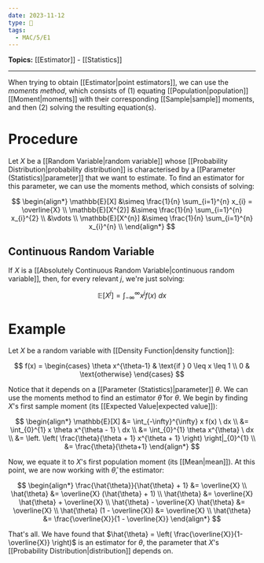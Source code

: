 ```yaml
---
date: 2023-11-12
type: 🧠
tags:
  - MAC/5/E1
---
```


**Topics:** [[Estimator]] - [[Statistics]]

---

When trying to obtain [[Estimator|point estimators]], we can use the _moments method_, which consists of (1) equating [[Population|population]] [[Moment|moments]] with their corresponding [[Sample|sample]] moments, and then (2) solving the resulting equation(s).

# Procedure

Let $X$ be a [[Random Variable|random variable]] whose [[Probability Distribution|probability distribution]] is characterised by a [[Parameter (Statistics)|parameter]] that we want to estimate. To find an estimator for this parameter, we can use the moments method, which consists of solving:

$$
\begin{align*}
\mathbb{E}[X] &\simeq \frac{1}{n} \sum_{i=1}^{n} x_{i} = \overline{X} \\
\mathbb{E}[X^{2}] &\simeq \frac{1}{n} \sum_{i=1}^{n} x_{i}^{2} \\
&\vdots \\
\mathbb{E}[X^{n}] &\simeq \frac{1}{n} \sum_{i=1}^{n} x_{i}^{n} \\
\end{align*}
$$

## Continuous Random Variable

If $X$ is a [[Absolutely Continuous Random Variable|continuous random variable]], then, for every relevant $j$, we're just solving:

$$
\mathbb{E}[X^j] = \int_{-\infty}^{\infty} x^j f(x) \ dx 
$$

# Example

Let $X$ be a random variable with [[Density Function|density function]]:

$$
f(x) =
\begin{cases}
\theta x^{\theta-1} & \text{if } 0 \leq x \leq 1 \\
0 & \text{otherwise}
\end{cases}
$$

Notice that it depends on a [[Parameter (Statistics)|parameter]] $\theta$. We can use the moments method to find an estimator $\hat{\theta}$ for $\theta$. We begin by finding $X$'s first sample moment (its [[Expected Value|expected value]]):

$$
\begin{align*}
\mathbb{E}[X] &= \int_{-\infty}^{\infty} x f(x) \ dx \\
&= \int_{0}^{1} x \theta x^{\theta - 1} \ dx  \\
&= \int_{0}^{1} \theta x^{\theta} \ dx \\
&= \left. \left( \frac{\theta}{\theta + 1} x^{\theta + 1} \right) \right|_{0}^{1} \\
&= \frac{\theta}{\theta+1}
\end{align*}
$$

Now, we equate it to $X$'s first population moment (its [[Mean|mean]]). At this point, we are now working with $\hat{\theta}$, the estimator:

$$
\begin{align*}
\frac{\hat{\theta}}{\hat{\theta} + 1} &= \overline{X} \\
\hat{\theta} &= \overline{X} (\hat{\theta} + 1) \\
\hat{\theta} &= \overline{X} \hat{\theta} + \overline{X} \\
\hat{\theta} - \overline{X} \hat{\theta} &= \overline{X} \\
\hat{\theta} (1 - \overline{X}) &= \overline{X} \\
\hat{\theta} &= \frac{\overline{X}}{1 - \overline{X}}
\end{align*}
$$

That's all. We have found that $\hat{\theta} = \left( \frac{\overline{X}}{1-\overline{X}} \right)$ is an estimator for $\theta$, the parameter that $X$'s [[Probability Distribution|distribution]] depends on. 
